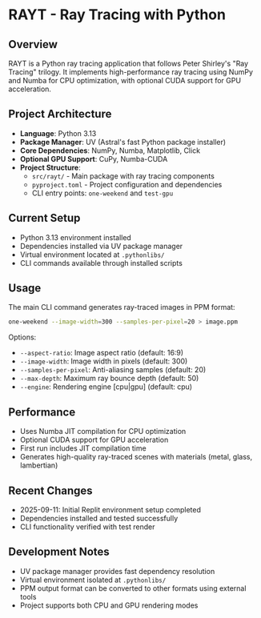 # RAYT - Ray Tracing with Python

## Overview
RAYT is a Python ray tracing application that follows Peter Shirley's "Ray Tracing" trilogy. It implements high-performance ray tracing using NumPy and Numba for CPU optimization, with optional CUDA support for GPU acceleration.

## Project Architecture
- **Language**: Python 3.13
- **Package Manager**: UV (Astral's fast Python package installer)
- **Core Dependencies**: NumPy, Numba, Matplotlib, Click
- **Optional GPU Support**: CuPy, Numba-CUDA
- **Project Structure**: 
  - `src/rayt/` - Main package with ray tracing components
  - `pyproject.toml` - Project configuration and dependencies
  - CLI entry points: `one-weekend` and `test-gpu`

## Current Setup
- Python 3.13 environment installed
- Dependencies installed via UV package manager
- Virtual environment located at `.pythonlibs/`
- CLI commands available through installed scripts

## Usage
The main CLI command generates ray-traced images in PPM format:
```bash
one-weekend --image-width=300 --samples-per-pixel=20 > image.ppm
```

Options:
- `--aspect-ratio`: Image aspect ratio (default: 16:9)
- `--image-width`: Image width in pixels (default: 300)
- `--samples-per-pixel`: Anti-aliasing samples (default: 20)
- `--max-depth`: Maximum ray bounce depth (default: 50)
- `--engine`: Rendering engine [cpu|gpu] (default: cpu)

## Performance
- Uses Numba JIT compilation for CPU optimization
- Optional CUDA support for GPU acceleration
- First run includes JIT compilation time
- Generates high-quality ray-traced scenes with materials (metal, glass, lambertian)

## Recent Changes
- 2025-09-11: Initial Replit environment setup completed
- Dependencies installed and tested successfully
- CLI functionality verified with test render

## Development Notes
- UV package manager provides fast dependency resolution
- Virtual environment isolated at `.pythonlibs/`
- PPM output format can be converted to other formats using external tools
- Project supports both CPU and GPU rendering modes